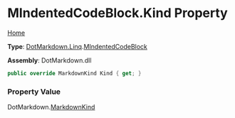 # MIndentedCodeBlock\.Kind Property

[Home](../../../../README.md)

**Type**: [DotMarkdown.Linq](../../README.md)\.[MIndentedCodeBlock](../README.md)

**Assembly**: DotMarkdown\.dll

```csharp
public override MarkdownKind Kind { get; }
```

### Property Value

DotMarkdown\.[MarkdownKind](../../../MarkdownKind/README.md)

